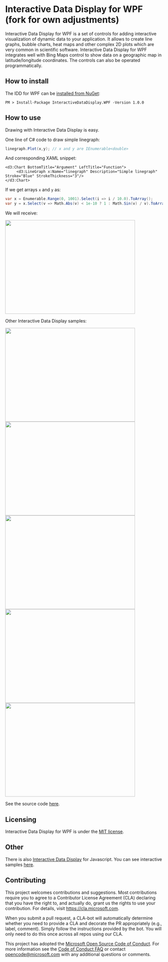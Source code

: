 Interactive Data Display for WPF (fork for own adjustments)
================================

Interactive Data Display for WPF is a set of controls for adding interactive visualization of dynamic data to your application. It allows to create line graphs, bubble charts, heat maps and other complex 2D plots which are very common in scientific software. Interactive Data Display for WPF integrates well with Bing Maps control to show data on a geographic map in latitude/longitude coordinates. The controls can also be operated programmatically.

How to install
----------
The IDD for WPF can be [installed from NuGet](https://www.nuget.org/packages/InteractiveDataDisplay.WPF/):
```
PM > Install-Package InteractiveDataDisplay.WPF -Version 1.0.0
```

How to use
----------
Drawing with Interactive Data Display is easy. 

One line of C# code to draw simple linegraph:
````c#
linegraph.Plot(x,y); // x and y are IEnumerable<double>
````
And corresponding XAML snippet:
````xaml
<d3:Chart BottomTitle="Argument" LeftTitle="Function">
     <d3:LineGraph x:Name="linegraph" Description="Simple linegraph" Stroke="Blue" StrokeThickness="3"/>
</d3:Chart> 
````
If we get arrays `x` and `y` as:
````c#
var x = Enumerable.Range(0, 1001).Select(i => i / 10.0).ToArray();
var y = x.Select(v => Math.Abs(v) < 1e-10 ? 1 : Math.Sin(v) / v).ToArray();
````
We will receive:

<img src="/images/sinline.PNG" align="center" height="300" width="415" margin="auto">

Other Interactive Data Display samples:

<img src="/images/line.PNG" align="left" height="300" width="415" >
<img src="/images/markers.PNG" align="left" height="300" width="415" >
<img src="/images/heatmap.PNG" align="left" height="300" width="415" >
<img src="/images/barchart.PNG" align="left" height="300" width="415" >
<img src="/images/map.PNG" align="center" height="300" width="415" margin="auto">

See the source code [here](https://github.com/Microsoft/InteractiveDataDisplay.WPF/tree/master/samples).

Licensing
---------

Interactive Data Display for WPF is under the [MIT license](https://github.com/Microsoft/InteractiveDataDisplay.WPF/blob/master/LICENSE).

Other 
-----
There is also [Interactive Data Display](https://github.com/predictionmachines/InteractiveDataDisplay) for Javascript. You can see interactive samples [here](http://predictionmachines.github.io/InteractiveDataDisplay).

Contributing
------------

This project welcomes contributions and suggestions.  Most contributions require you to agree to a
Contributor License Agreement (CLA) declaring that you have the right to, and actually do, grant us
the rights to use your contribution. For details, visit https://cla.microsoft.com.

When you submit a pull request, a CLA-bot will automatically determine whether you need to provide
a CLA and decorate the PR appropriately (e.g., label, comment). Simply follow the instructions
provided by the bot. You will only need to do this once across all repos using our CLA.

This project has adopted the [Microsoft Open Source Code of Conduct](https://opensource.microsoft.com/codeofconduct/).
For more information see the [Code of Conduct FAQ](https://opensource.microsoft.com/codeofconduct/faq/) or
contact [opencode@microsoft.com](mailto:opencode@microsoft.com) with any additional questions or comments.
